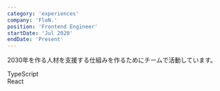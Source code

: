 ```yaml
---
category: 'experiences'
company: 'FloN.'
position: 'Frontend Engineer'
startDate: 'Jul 2020'
endDate: 'Present'
---
```


2030年を作る人材を支援する仕組みを作るためにチームで活動しています。

TypeScript  
React  
